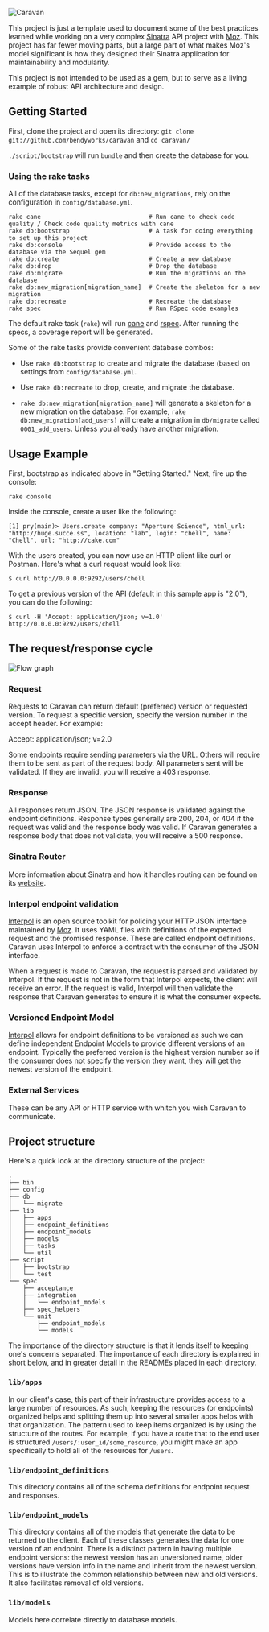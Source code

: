 ![Caravan](caravan_logo.png)

This project is just a template used to document some of the best practices
learned while working on a very complex [Sinatra][sinatra] API project with
[Moz][].  This project has far fewer moving parts, but a large part of
what makes Moz's model significant is how they designed their Sinatra
application for maintainability and modularity.

This project is not intended to be used as a gem, but to serve as a living
example of robust API architecture and design.

## Getting Started

First, clone the project and open its directory: `git clone
git://github.com/bendyworks/caravan` and `cd caravan/`

`./script/bootstrap` will run `bundle` and then create the database for you.

### Using the rake tasks

All of the database tasks, except for `db:new_migrations`, rely on the
configuration in `config/database.yml`.

    rake cane                              # Run cane to check code quality / Check code quality metrics with cane
    rake db:bootstrap                      # A task for doing everything to set up this project
    rake db:console                        # Provide access to the database via the Sequel gem
    rake db:create                         # Create a new database
    rake db:drop                           # Drop the database
    rake db:migrate                        # Run the migrations on the database
    rake db:new_migration[migration_name]  # Create the skeleton for a new migration
    rake db:recreate                       # Recreate the database
    rake spec                              # Run RSpec code examples

The default rake task (`rake`) will run [cane](https://github.com/square/cane)
and [rspec](https://github.com/rspec/rspec).  After running the specs, a
coverage report will be generated.

Some of the rake tasks provide convenient database combos:

* Use `rake db:bootstrap` to create and migrate the database (based on
  settings from `config/database.yml`.

* Use `rake db:recreate` to drop, create, and migrate the database.

* `rake db:new_migration[migration_name]` will generate a skeleton for a new
  migration on the database. For example, `rake db:new_migration[add_users]`
  will create a migration in `db/migrate` called `0001_add_users`. Unless you
  already have another migration.

## Usage Example

First, bootstrap as indicated above in "Getting Started." Next, fire up the console:

    rake console

Inside the console, create a user like the following:

    [1] pry(main)> Users.create company: "Aperture Science", html_url: "http://huge.succe.ss", location: "lab", login: "chell", name: "Chell", url: "http://cake.com"

With the users created, you can now use an HTTP client like curl or Postman. Here's what a curl request would look like:

    $ curl http://0.0.0.0:9292/users/chell

To get a previous version of the API (default in this sample app is "2.0"), you can do the following:

    $ curl -H 'Accept: application/json; v=1.0' http://0.0.0.0:9292/users/chell

## The request/response cycle

![Flow graph](caravan_diagram.png)

### Request

Requests to Caravan can return default (preferred) version or
 requested version. To request a specific version, specify the version
 number in the accept header. For example:

  Accept: application/json; v=2.0

Some endpoints require sending parameters via the URL. Others will require
 them to be sent as part of the request body. All parameters sent will be
 validated. If they are invalid, you will receive a 403 response.

### Response

All responses return JSON. The JSON response is validated against the
 endpoint definitions. Response types generally are 200, 204, or 404
 if the request was valid and the response body was valid. If Caravan
 generates a response body that does not validate, you will receive
 a 500 response.

### Sinatra Router

More information about Sinatra and how it handles routing can be found on its
[website][sinatra].

### Interpol endpoint validation

[Interpol][] is an open source toolkit for policing your HTTP JSON interface
maintained by [Moz][]. It uses YAML files with definitions of the expected
request and the promised response. These are called endpoint definitions.
Caravan uses Interpol to enforce a contract with the consumer of the JSON
interface.

When a request is made to Caravan, the request is parsed and validated by
Interpol. If the request is not in the form that Interpol expects, the
client will receive an error. If the request is valid, Interpol will then
validate the response that Caravan generates to ensure it is what the consumer
expects.

### Versioned Endpoint Model

[Interpol][] allows for endpoint definitions to be versioned as such we can
define independent Endpoint Models to provide different versions of an
endpoint. Typically the preferred version is the highest version number so if
the consumer does not specify the version they want, they will get the newest
version of the endpoint.

### External Services

These can be any API or HTTP service with whitch you wish Caravan to communicate.

## Project structure

Here's a quick look at the directory structure of the project:

    .
    ├── bin
    ├── config
    ├── db
    │   └── migrate
    ├── lib
    │   ├── apps
    │   ├── endpoint_definitions
    │   ├── endpoint_models
    │   ├── models
    │   ├── tasks
    │   └── util
    ├── script
    │   ├── bootstrap
    │   └── test
    └── spec
        ├── acceptance
        ├── integration
        │   └── endpoint_models
        ├── spec_helpers
        └── unit
            ├── endpoint_models
            └── models


The importance of the directory structure is that it lends itself to keeping
one's concerns separated. The importance of each directory is explained in
short below, and in greater detail in the READMEs placed in each directory.

### `lib/apps`

In our client's case, this part of their infrastructure provides access to a
large number of resources. As such, keeping the resources (or endpoints)
organized helps and splitting them up into several smaller apps helps with
that organization. The pattern used to keep items organized is by using the
structure of the routes. For example, if you have a route that to the end user
is structured `/users/:user_id/some_resource`, you might make an app
specifically to hold all of the resources for `/users`.

### `lib/endpoint_definitions`

This directory contains all of the schema definitions for endpoint request and
responses.

### `lib/endpoint_models`

This directory contains all of the models that generate the data to be returned
to the client. Each of these classes generates the data for one version of an
endpoint. There is a distinct pattern in having multiple endpoint versions: the
 newest version has an unversioned name, older versions have version info in the
 name and inherit from the newest version. This is to illustrate the common
 relationship between new and old versions. It also facilitates removal of old
 versions.

### `lib/models`

Models here correlate directly to database models.

[sinatra]: http://sinatrarb.com/
[Moz]: http://moz.com/
[Interpol]: https://github.com/seomoz/interpol
